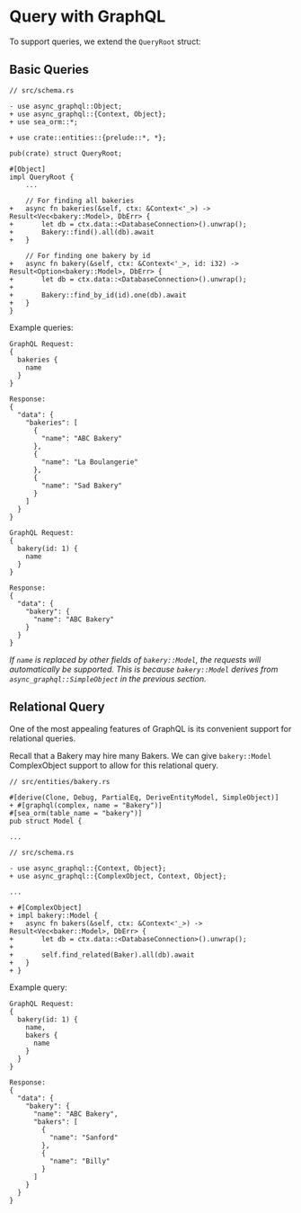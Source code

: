 # Query with GraphQL

To support queries, we extend the `QueryRoot` struct:

## Basic Queries

```rust, no_run
// src/schema.rs

- use async_graphql::Object;
+ use async_graphql::{Context, Object};
+ use sea_orm::*;

+ use crate::entities::{prelude::*, *};

pub(crate) struct QueryRoot;

#[Object]
impl QueryRoot {
    ...

    // For finding all bakeries
+   async fn bakeries(&self, ctx: &Context<'_>) -> Result<Vec<bakery::Model>, DbErr> {
+       let db = ctx.data::<DatabaseConnection>().unwrap();
+       Bakery::find().all(db).await
+   }

    // For finding one bakery by id
+   async fn bakery(&self, ctx: &Context<'_>, id: i32) -> Result<Option<bakery::Model>, DbErr> {
+       let db = ctx.data::<DatabaseConnection>().unwrap();
+
+       Bakery::find_by_id(id).one(db).await
+   }
}
```

Example queries:

```
GraphQL Request:
{
  bakeries {
    name
  }
}

Response:
{
  "data": {
    "bakeries": [
      {
        "name": "ABC Bakery"
      },
      {
        "name": "La Boulangerie"
      },
      {
        "name": "Sad Bakery"
      }
    ]
  }
}
```

```
GraphQL Request:
{
  bakery(id: 1) {
    name
  }
}

Response:
{
  "data": {
    "bakery": {
      "name": "ABC Bakery"
    }
  }
}
```

*If `name` is replaced by other fields of `bakery::Model`, the requests will automatically be supported. This is because `bakery::Model` derives from `async_graphql::SimpleObject` in the previous section.*

## Relational Query

One of the most appealing features of GraphQL is its convenient support for relational queries.

Recall that a Bakery may hire many Bakers. We can give `bakery::Model` ComplexObject support to allow for this relational query.

```rust, no_run
// src/entities/bakery.rs

#[derive(Clone, Debug, PartialEq, DeriveEntityModel, SimpleObject)]
+ #[graphql(complex, name = "Bakery")]
#[sea_orm(table_name = "bakery")]
pub struct Model {

...
```

```rust, no_run
// src/schema.rs

- use async_graphql::{Context, Object};
+ use async_graphql::{ComplexObject, Context, Object};

...

+ #[ComplexObject]
+ impl bakery::Model {
+   async fn bakers(&self, ctx: &Context<'_>) -> Result<Vec<baker::Model>, DbErr> {
+       let db = ctx.data::<DatabaseConnection>().unwrap();
+
+       self.find_related(Baker).all(db).await
+   }
+ }
```

Example query:

```
GraphQL Request:
{
  bakery(id: 1) {
    name,
    bakers {
      name
    }
  }
}

Response:
{
  "data": {
    "bakery": {
      "name": "ABC Bakery",
      "bakers": [
        {
          "name": "Sanford"
        },
        {
          "name": "Billy"
        }
      ]
    }
  }
}
```
